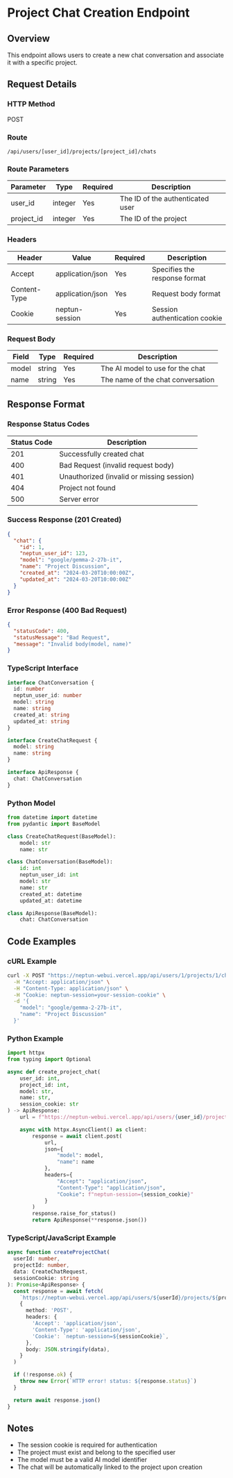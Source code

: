 # Project Chat Creation Endpoint

## Overview

This endpoint allows users to create a new chat conversation and associate it with a specific project.

## Request Details

### HTTP Method

POST

### Route

`/api/users/[user_id]/projects/[project_id]/chats`

### Route Parameters

| Parameter  | Type    | Required | Description                      |
| ---------- | ------- | -------- | -------------------------------- |
| user_id    | integer | Yes      | The ID of the authenticated user |
| project_id | integer | Yes      | The ID of the project            |

### Headers

| Header       | Value            | Required | Description                   |
| ------------ | ---------------- | -------- | ----------------------------- |
| Accept       | application/json | Yes      | Specifies the response format |
| Content-Type | application/json | Yes      | Request body format           |
| Cookie       | neptun-session   | Yes      | Session authentication cookie |

### Request Body

| Field | Type   | Required | Description                       |
| ----- | ------ | -------- | --------------------------------- |
| model | string | Yes      | The AI model to use for the chat  |
| name  | string | Yes      | The name of the chat conversation |

## Response Format

### Response Status Codes

| Status Code | Description                               |
| ----------- | ----------------------------------------- |
| 201         | Successfully created chat                 |
| 400         | Bad Request (invalid request body)        |
| 401         | Unauthorized (invalid or missing session) |
| 404         | Project not found                         |
| 500         | Server error                              |

### Success Response (201 Created)

```json
{
  "chat": {
    "id": 1,
    "neptun_user_id": 123,
    "model": "google/gemma-2-27b-it",
    "name": "Project Discussion",
    "created_at": "2024-03-20T10:00:00Z",
    "updated_at": "2024-03-20T10:00:00Z"
  }
}
```

### Error Response (400 Bad Request)

```json
{
  "statusCode": 400,
  "statusMessage": "Bad Request",
  "message": "Invalid body(model, name)"
}
```

### TypeScript Interface

```typescript
interface ChatConversation {
  id: number
  neptun_user_id: number
  model: string
  name: string
  created_at: string
  updated_at: string
}

interface CreateChatRequest {
  model: string
  name: string
}

interface ApiResponse {
  chat: ChatConversation
}
```

### Python Model

```python
from datetime import datetime
from pydantic import BaseModel

class CreateChatRequest(BaseModel):
    model: str
    name: str

class ChatConversation(BaseModel):
    id: int
    neptun_user_id: int
    model: str
    name: str
    created_at: datetime
    updated_at: datetime

class ApiResponse(BaseModel):
    chat: ChatConversation
```

## Code Examples

### cURL Example

```bash
curl -X POST "https://neptun-webui.vercel.app/api/users/1/projects/1/chats" \
  -H "Accept: application/json" \
  -H "Content-Type: application/json" \
  -H "Cookie: neptun-session=your-session-cookie" \
  -d '{
    "model": "google/gemma-2-27b-it",
    "name": "Project Discussion"
  }'
```

### Python Example

```python
import httpx
from typing import Optional

async def create_project_chat(
    user_id: int,
    project_id: int,
    model: str,
    name: str,
    session_cookie: str
) -> ApiResponse:
    url = f"https://neptun-webui.vercel.app/api/users/{user_id}/projects/{project_id}/chats"

    async with httpx.AsyncClient() as client:
        response = await client.post(
            url,
            json={
                "model": model,
                "name": name
            },
            headers={
                "Accept": "application/json",
                "Content-Type": "application/json",
                "Cookie": f"neptun-session={session_cookie}"
            }
        )
        response.raise_for_status()
        return ApiResponse(**response.json())
```

### TypeScript/JavaScript Example

```typescript
async function createProjectChat(
  userId: number,
  projectId: number,
  data: CreateChatRequest,
  sessionCookie: string
): Promise<ApiResponse> {
  const response = await fetch(
    `https://neptun-webui.vercel.app/api/users/${userId}/projects/${projectId}/chats`,
    {
      method: 'POST',
      headers: {
        'Accept': 'application/json',
        'Content-Type': 'application/json',
        'Cookie': `neptun-session=${sessionCookie}`,
      },
      body: JSON.stringify(data),
    }
  )

  if (!response.ok) {
    throw new Error(`HTTP error! status: ${response.status}`)
  }

  return await response.json()
}
```

## Notes

- The session cookie is required for authentication
- The project must exist and belong to the specified user
- The model must be a valid AI model identifier
- The chat will be automatically linked to the project upon creation
